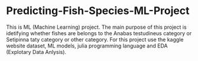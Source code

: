 # Predicting-Fish-Species-ML-Project
This is ML (Machine Learning) project. The main purpose of this project is idetifying whether fishes are belongs to the Anabas testudineus  category or  Setipinna taty category or other category. For this project use the kaggle website dataset, ML models, julia programming language and EDA (Explotary Data Anlysis).
